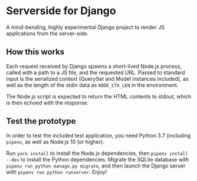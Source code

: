# Serverside for Django

A mind-bending, highly experimental Django project to render JS applications from the server-side.

## How this works

Each request received by Django spawns a short-lived Node.js process, called with a path to a JS file, and the
 requested URL. Passed to standard input is the serialized context (QuerySet and Model instances included), as well
  as the length of the stdin data as `NODE_CTX_LEN` in the environment.
  
The Node.js script is expected to return the HTML contents to stdout, which is then echoed with the response.
 
## Test the prototype

In order to test the included test application, you need Python 3.7 (including `pipenv`, as well as Node.js 10 (or
 higher).

Run `yarn install` to install the Node.js dependencies, then `pipenv install --dev` to install the Python dependencies.
Migrate the SQLite database with `pipenv run python manage.py migrate`, and then launch the Django server with
 `pipenv run python runserver`. Enjoy!
